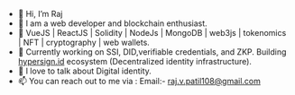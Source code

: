 - 👋 Hi, I’m Raj
- 👀 I am a web developer and blockchain enthusiast.
- 🔨 VueJS | ReactJS | Solidity | NodeJs | MongoDB | web3js | tokenomics | NFT | cryptography | web wallets.
- 🌱 Currently working on SSI, DID,verifiable credentials, and ZKP. Building [hypersign.id](https://hypersign.id/) ecosystem (Decentralized identity infrastructure).
- 💞️ I love to talk about Digital identity.
- 📫 You can reach out to me via :
Email:- raj.v.patil108@gmail.com

<!---
Raj6939/Raj6939 is a ✨ special ✨ repository because its `README.md` (this file) appears on your GitHub profile.
You can click the Preview link to take a look at your changes.
--->
